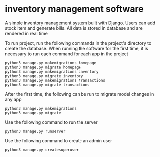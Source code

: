 # inventory management software
A simple inventory management system built with Django.
Users can add stock item and generate bills. All data is stored in database and are rendered in real time

To run project, run the following commands in the project's directory to create the database. When running the software for the first time, it is necessary to run each command for each app in the project
```
python3 manage.py makemigrations homepage
python3 manage.py migrate homepage
python3 manage.py makemigrations inventory
python3 manage.py migrate inventory
python3 manage.py makemigrations transactions
python3 manage.py migrate transactions
```
After the first time, the following can be run to migrate model changes in any app
```
python3 manage.py makemigrations
python3 manage.py migrate
```
Use the following command to run the server
```
python3 manage.py runserver
```
Use the following command to create an admin user 
```
python3 manage.py createsuperuser
```

